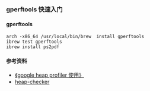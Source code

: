 ### gperftools 快速入门

#### gperftools
```shell
arch -x86_64 /usr/local/bin/brew  install gperftools
ibrew test gperftools
ibrew install ps2pdf
```

#### 参考资料
+ [《google heap profiler 使用》](https://www.twblogs.net/a/5b8354f72b71776c51e29838/?lang=zh-cn)
+ [heap-checker](https://gperftools.github.io/gperftools/heap_checker.html)